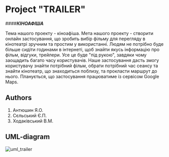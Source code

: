 Project "TRAILER"
=====================
####***КІНОАФІША***     

  Тема нашого проекту - кіноафіша. Мета нашого проекту - створити онлайн застосування, що зробить вибір фільму для 
перегляду в кінотеатрі зручним та простим у використанні. Людям не потрібно буде більше сидіти годинами в інтернеті, 
щоб знайти якусь інформацію про фільм, відгуки, трейлери. Усе це буде "під рукою", завдяки чому заощадить багато 
часу користувачів. Наше застосування дасть змогу користувачу знайти потрібний фільм, обрати потрібний час сеансу та 
знайти кінотеатр, що знаходиться поблизу, та прокласти маршрут до нього. Планується, що застосування працюватиме із 
сервісом Google Maps.  

Authors
---------------------
1. Антюшин Я.О.
2. Сєльський Є.П.
3. Ходаківський В.М.

UML-diagram
---------------------
![uml_trailer](https://cloud.githubusercontent.com/assets/23037052/23831004/5b08885e-0720-11e7-91c8-5e598f39cb26.png)

